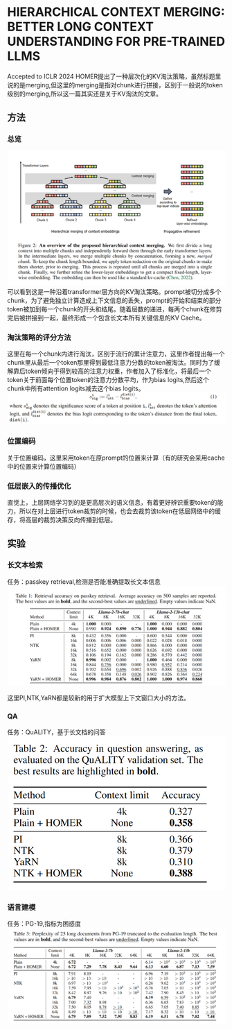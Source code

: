 # HIERARCHICAL CONTEXT MERGING: BETTER LONG CONTEXT UNDERSTANDING FOR PRE-TRAINED LLMS
Accepted to ICLR 2024
HOMER提出了一种层次化的KV淘汰策略，虽然标题里说的是merging,但这里的merging是指对chunk进行拼接，区别于一般说的token级别的merging,所以这一篇其实还是关于KV淘汰的文章。

## 方法
### 总览
![alt text](image.png)
可以看到这是一种沿着transformer层方向的KV淘汰策略。prompt被切分成多个chunk，为了避免独立计算造成上下文信息的丢失，prompt的开始和结束的部分token被加到每一个chunk的开头和结尾。随着层数的递进，每两个chunk在修剪完后被拼接到一起，最终形成一个包含长文本所有关键信息的KV Cache。

### 淘汰策略的评分方法
这里在每一个chunk内进行淘汰，区别于流行的累计注意力，这里作者提出每一个chunk里从最后一个token那里得到最低注意力分数的token被淘汰。同时为了缓解靠后token倾向于得到较高的注意力权重，作者加入了标准化，将最后一个token关于前面每个位置token的注意力分数平均，作为bias logits,然后这个chunk中所有attention logits减去这个bias logits。
![alt text](image-1.png)

### 位置编码
关于位置编码，这里采用token在原prompt的位置来计算（有的研究会采用cache中的位置来计算位置编码）

### 低层嵌入的传播优化
直觉上，上层网络学习到的是更高层次的语义信息，有着更好辨识重要token的能力，所以在对上层进行token裁剪的时候，也会去裁剪该token在低层网络中的缓存，将高层的裁剪决策反向传播到低层。

## 实验
### 长文本检索
任务：passkey retrieval,检测是否能准确提取长文本信息
![alt text](image-2.png)

这里PI,NTK,YaRN都是较新的用于扩大模型上下文窗口大小的方法。

### QA
任务：QuALITY，基于长文档的问答
![alt text](image-3.png)

### 语言建模
任务：PG-19,指标为困惑度
![alt text](image-4.png)

